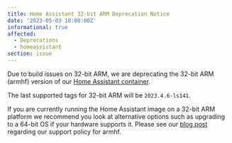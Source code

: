 ```yaml
---
title: Home Assistant 32-bit ARM Deprecation Notice
date: '2023-05-03 18:00:00Z'
informational: true
affected:
  - Deprecations
  - homeassistant
section: issue
---
```


Due to build issues on 32-bit ARM, we are deprecating the 32-bit ARM (armhf) version of our [Home Assistant container](https://github.com/linuxserver/docker-homeassistant).

The last supported tags for 32-bit ARM will be `2023.4.6-ls141`.

If you are currently running the Home Assistant image on a 32-bit ARM platform we recommend you look at alternative options such as upgrading to a 64-bit OS if your hardware supports it. Please see our [blog post](https://www.linuxserver.io/blog/end-of-an-arch) regarding our support policy for armhf.
